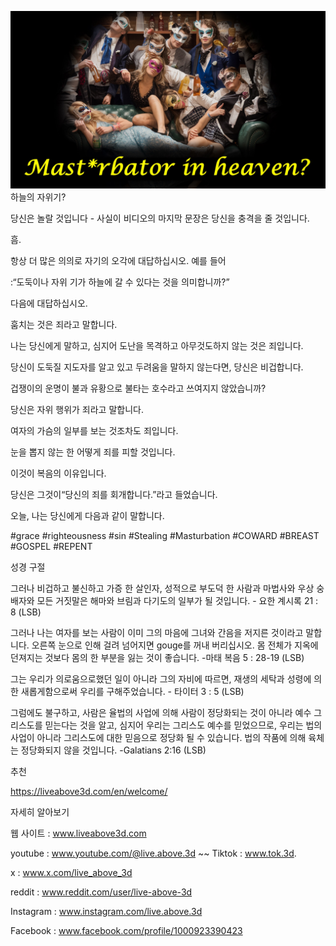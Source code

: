 ![Video cover image](../cover.jpg)
하늘의 자위기?

당신은 놀랄 것입니다 - 사실이 비디오의 마지막 문장은 당신을 충격을 줄 것입니다.

흠.

항상 더 많은 의의로 자기의 오각에 대답하십시오. 예를 들어

:“도둑이나 자위 기가 하늘에 갈 수 있다는 것을 의미합니까?”

다음에 대답하십시오.

훔치는 것은 죄라고 말합니다.

나는 당신에게 말하고, 심지어 도난을 목격하고 아무것도하지 않는 것은 죄입니다.

당신이 도둑질 지도자를 알고 있고 두려움을 말하지 않는다면, 당신은 비겁합니다.

겁쟁이의 운명이 불과 유황으로 불타는 호수라고 쓰여지지 않았습니까?

당신은 자위 행위가 죄라고 말합니다.

여자의 가슴의 일부를 보는 것조차도 죄입니다.

눈을 뽑지 않는 한 어떻게 죄를 피할 것입니다.

이것이 복음의 이유입니다.

당신은 그것이“당신의 죄를 회개합니다.”라고 들었습니다.

오늘, 나는 당신에게 다음과 같이 말합니다.


#grace #righteousness #sin #Stealing #Masturbation #COWARD #BREAST #GOSPEL #REPENT


성경 구절

그러나 비겁하고 불신하고 가증 한 살인자, 성적으로 부도덕 한 사람과 마법사와 우상 숭배자와 모든 거짓말은 해마와 브림과 다기도의 일부가 될 것입니다. - 요한 계시록 21 : 8 (LSB)

그러나 나는 여자를 보는 사람이 이미 그의 마음에 그녀와 간음을 저지른 것이라고 말합니다. 오른쪽 눈으로 인해 걸려 넘어지면 gouge를 꺼내 버리십시오. 몸 전체가 지옥에 던져지는 것보다 몸의 한 부분을 잃는 것이 좋습니다. -마태 복음 5 : 28-19 (LSB)

그는 우리가 의로움으로했던 일이 아니라 그의 자비에 따르면, 재생의 세탁과 성령에 의한 새롭게함으로써 우리를 구해주었습니다. - 타이터 3 : 5 (LSB)

그럼에도 불구하고, 사람은 율법의 사업에 의해 사람이 정당화되는 것이 아니라 예수 그리스도를 믿는다는 것을 알고, 심지어 우리는 그리스도 예수를 믿었으므로, 우리는 법의 사업이 아니라 그리스도에 대한 믿음으로 정당화 될 수 있습니다. 법의 작품에 의해 육체는 정당화되지 않을 것입니다. -Galatians 2:16 (LSB)


추천

https://liveabove3d.com/en/welcome/


자세히 알아보기

웹 사이트 : www.liveabove3d.com

youtube : www.youtube.com/@live.above.3d ~~ Tiktok : www.tok.3d.

x : www.x.com/live_above_3d

reddit : www.reddit.com/user/live-above-3d

Instagram : www.instagram.com/live.above.3d

Facebook : www.facebook.com/profile/1000923390423
